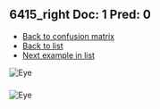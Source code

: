 ## 6415_right Doc: 1 Pred: 0
- [Back to confusion matrix](https://github.com/juliandewit/kaggle_retinopathy/blob/master/matrix.md)
- [Back to list](https://github.com/juliandewit/kaggle_retinopathy/blob/master/lists/10/list.md)
- [Next example in list](https://github.com/juliandewit/kaggle_retinopathy/blob/master/lists/10/64/6459_left.md)

![Eye](https://retinopaty.blob.core.windows.net/size1024/6415_right_1.jpeg)

### 

![Eye]()
